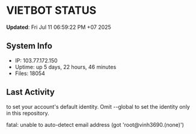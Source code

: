 # VIETBOT STATUS
**Updated**: Fri Jul 11 06:59:22 PM +07 2025

## System Info
- IP: 103.77.172.150
- Uptime: up 5 days, 22 hours, 46 minutes
- Files: 18054

## Last Activity

to set your account's default identity.
Omit --global to set the identity only in this repository.

fatal: unable to auto-detect email address (got 'root@vinh3690.(none)')
